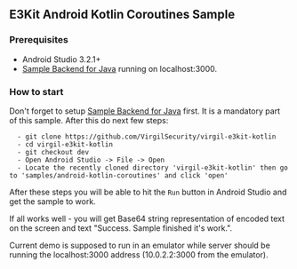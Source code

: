 ## E3Kit Android Kotlin Coroutines Sample

### Prerequisites 
  - Android Studio 3.2.1+
  - [Sample Backend for Java](https://github.com/VirgilSecurity/sample-backend-java) running on localhost:3000.
  
### How to start
Don't forget to setup [Sample Backend for Java](https://github.com/VirgilSecurity/sample-backend-java) first. It is a mandatory part of this sample. After this do next few steps:

```
  - git clone https://github.com/VirgilSecurity/virgil-e3kit-kotlin
  - cd virgil-e3kit-kotlin
  - git checkout dev
  - Open Android Studio -> File -> Open
  - Locate the recently cloned directory 'virgil-e3kit-kotlin' then go to 'samples/android-kotlin-coroutines' and click 'open'
```
  
After these steps you will be able to hit the `Run` button in Android Studio and get the sample to work.

If all works well - you will get Base64 string representation of encoded text on the screen and text "Success. Sample finished it's work.".

Current demo is supposed to run in an emulator while server should be running the localhost:3000 address (10.0.2.2:3000 from the emulator).
